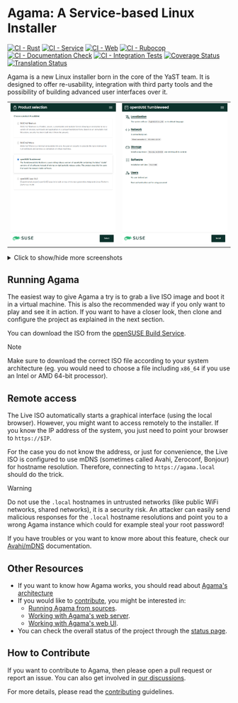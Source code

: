 # Agama: A Service-based Linux Installer

[![CI - Rust](https://github.com/openSUSE/agama/actions/workflows/ci-rust.yml/badge.svg)](https://github.com/openSUSE/agama/actions/workflows/ci-rust.yml)
[![CI - Service](https://github.com/openSUSE/agama/actions/workflows/ci-service.yml/badge.svg)](https://github.com/openSUSE/agama/actions/workflows/ci-service.yml)
[![CI - Web](https://github.com/openSUSE/agama/actions/workflows/ci-web.yml/badge.svg)](https://github.com/openSUSE/agama/actions/workflows/ci-web.yml)
[![CI - Rubocop](https://github.com/openSUSE/agama/actions/workflows/ci-rubocop.yml/badge.svg)](https://github.com/openSUSE/agama/actions/workflows/ci-rubocop.yml)
[![CI - Documentation Check](https://github.com/openSUSE/agama/actions/workflows/ci-doc-check.yml/badge.svg)](https://github.com/openSUSE/agama/actions/workflows/ci-doc-check.yml)
[![CI - Integration Tests](https://github.com/openSUSE/agama/actions/workflows/ci-integration-tests.yml/badge.svg)](https://github.com/openSUSE/agama/actions/workflows/ci-integration-tests.yml)
[![Coverage Status](https://coveralls.io/repos/github/openSUSE/agama/badge.svg?branch=master)](https://coveralls.io/github/openSUSE/agama?branch=master)
[![Translation Status](https://l10n.opensuse.org/widgets/agama/-/agama-web/svg-badge.svg)](https://l10n.opensuse.org/engage/agama/)

Agama is a new Linux installer born in the core of the YaST team. It is designed to offer
re-usability, integration with third party tools and the possibility of building advanced user
interfaces over it.

|                                                                      |                                                                 |
| -------------------------------------------------------------------- | --------------------------------------------------------------- |
| ![Product selection](./doc/images/screenshots/product-selection.png) | ![Installation overview](./doc/images/screenshots/overview.png) |

<details>
<summary>Click to show/hide more screenshots</summary>

---

|                                                              |                                                                |
| ------------------------------------------------------------ | -------------------------------------------------------------- |
| ![Software page](./doc/images/screenshots/software-page.png) | ![Storage settings](./doc/images/screenshots/storage-page.png) |

|                                                        |                                                                 |
| ------------------------------------------------------ | --------------------------------------------------------------- |
| ![Installing](./doc/images/screenshots/installing.png) | ![Installation finished](./doc/images/screenshots/finished.png) |

</details>

## Running Agama

The easiest way to give Agama a try is to grab a live ISO image and boot it in a virtual machine.
This is also the recommended way if you only want to play and see it in action. If you want to have
a closer look, then clone and configure the project as explained in the next section.

You can download the ISO from the
[openSUSE Build Service](https://download.opensuse.org/repositories/systemsmanagement:/Agama:/Devel/images/iso/).

> [!NOTE]
> Make sure to download the correct ISO file according to your system architecture (eg. you would
> need to choose a file including `x86_64` if you use an Intel or AMD 64-bit processor).

## Remote access

The Live ISO automatically starts a graphical interface (using the local browser). However, you
might want to access remotely to the installer. If you know the IP address of the system, you just
need to point your browser to `https://$IP`.

For the case you do not know the address, or just for convenience, the Live ISO is configured to use
mDNS (sometimes called Avahi, Zeroconf, Bonjour) for hostname resolution. Therefore, connecting to
`https://agama.local` should do the trick.

> [!WARNING]
> Do not use the `.local` hostnames in untrusted networks (like public WiFi networks, shared
> networks), it is a security risk. An attacker can easily send malicious responses for the `.local`
> hostname resolutions and point you to a wrong Agama instance which could for example steal your
> root password!

If you have troubles or you want to know more about this feature, check our
[Avahi/mDNS](./doc/avahi.md) documentation.

## Other Resources

- If you want to know how Agama works, you should read about
  [Agama's architecture](/doc/architecture.md)
- If you would like to [contribute](#how-to-contribute), you might be interested in:
  - [Running Agama from sources](./doc/running.md).
  - [Working with Agama's web server](./rust/WEB-SERVER.md).
  - [Working with Agama's web UI](./web/README.md).
- You can check the overall status of the project through the [status page](/STATUS.md).

## How to Contribute

If you want to contribute to Agama, then please open a pull request or report an issue. You can also
get involved in [our discussions](https://github.com/openSUSE/agama/discussions).

For more details, please read the [contributing](CONTRIBUTING.md) guidelines.

